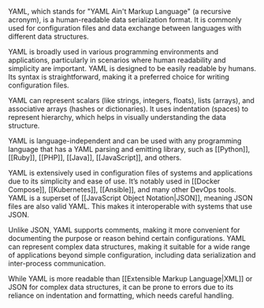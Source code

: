 YAML, which stands for "YAML Ain't Markup Language" (a recursive acronym), is a human-readable data serialization format. It is commonly used for configuration files and data exchange between languages with different data structures.

YAML is broadly used in various programming environments and applications, particularly in scenarios where human readability and simplicity are important. YAML is designed to be easily readable by humans. Its syntax is straightforward, making it a preferred choice for writing configuration files.

YAML can represent scalars (like strings, integers, floats), lists (arrays), and associative arrays (hashes or dictionaries). It uses indentation (spaces) to represent hierarchy, which helps in visually understanding the data structure.

YAML is language-independent and can be used with any programming language that has a YAML parsing and emitting library, such as [[Python]], [[Ruby]], [[PHP]], [[Java]], [[JavaScript]], and others.

YAML is extensively used in configuration files of systems and applications due to its simplicity and ease of use. It’s notably used in [[Docker Compose]], [[Kubernetes]], [[Ansible]], and many other DevOps tools. YAML is a superset of [[JavaScript Object Notation|JSON]], meaning JSON files are also valid YAML. This makes it interoperable with systems that use JSON.

Unlike JSON, YAML supports comments, making it more convenient for documenting the purpose or reason behind certain configurations. YAML can represent complex data structures, making it suitable for a wide range of applications beyond simple configuration, including data serialization and inter-process communication.

While YAML is more readable than [[Extensible Markup Language|XML]] or JSON for complex data structures, it can be prone to errors due to its reliance on indentation and formatting, which needs careful handling.
